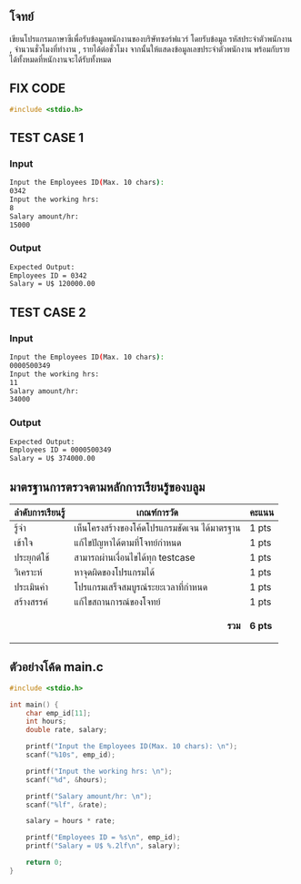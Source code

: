 ## โจทย์
เขียนโปรแกรมภาษาซีเพื่อรับข้อมูลพนักงานของบริษัทซอร์ฟแวร์ โดยรับข้อมูล รหัสประจำตัวพนักงาน , จำนวนชั่วโมงที่ทำงาน , รายได้ต่อชั่วโมง จากนั้นให้แสดงข้อมูลเลขประจำตัวพนักงาน พร้อมกับรายได้ทั้งหมดที่หนักงานจะได้รับทั้งหมด

## FIX CODE
```c++
#include <stdio.h>
```

## TEST CASE 1
### Input
```bash
Input the Employees ID(Max. 10 chars): 
0342
Input the working hrs: 
8
Salary amount/hr: 
15000

```
### Output
```bash
Expected Output:
Employees ID = 0342
Salary = U$ 120000.00
```

## TEST CASE 2
### Input
```bash
Input the Employees ID(Max. 10 chars): 
0000500349
Input the working hrs: 
11
Salary amount/hr: 
34000

```
### Output
```bash
Expected Output:
Employees ID = 0000500349
Salary = U$ 374000.00
```

## มาตรฐานการตรวจตามหลักการเรียนรู้ของบลูม
| ลำดับการเรียนรู้ | เกณฑ์การวัด | คะแนน |
| -------- | -------- | -------- |
| รู้จำ | เห็นโครงสร้างของโค้ดโปรแกรมชัดเจน ได้มาตรฐาน | 1 pts |
| เข้าใจ | แก้ไขปัญหาได้ตามที่โจทย์กำหนด | 1 pts |
| ประยุกต์ใช้ | สามารถผ่านเงื่อนไขได้ทุก testcase | 1 pts |
| วิเคราะห์ | หาจุดผิดของโปรแกรมได้ | 1 pts |
| ประเมินค่า | โปรแกรมเสร็จสมบูรณ์ระยะเวลาที่กำหนด | 1 pts |
| สร้างสรรค์ | แก้ไขสถานการณ์ของโจทย์ | 1 pts |
||<p style='text-align: right !important;'>**รวม**</p>|**6 pts**|

## ตัวอย่างโค้ด main.c
```c
#include <stdio.h>

int main() {
    char emp_id[11];
    int hours;
    double rate, salary;

    printf("Input the Employees ID(Max. 10 chars): \n");
    scanf("%10s", emp_id);

    printf("Input the working hrs: \n");
    scanf("%d", &hours);

    printf("Salary amount/hr: \n");
    scanf("%lf", &rate);

    salary = hours * rate;

    printf("Employees ID = %s\n", emp_id);
    printf("Salary = U$ %.2lf\n", salary);

    return 0;
}
```
